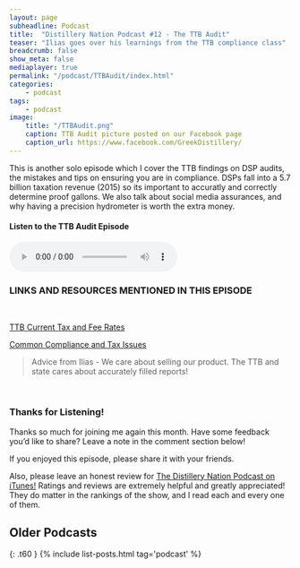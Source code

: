 ```yaml
---
layout: page
subheadline: Podcast
title:  "Distillery Nation Podcast #12 - The TTB Audit"
teaser: "Ilias goes over his learnings from the TTB compliance class"
breadcrumb: false
show_meta: false
mediaplayer: true
permalink: "/podcast/TTBAudit/index.html"
categories:
    - podcast
tags:
    - podcast
image:
    title: "/TTBAudit.png"
    caption: TTB Audit picture posted on our Facebook page
    caption_url: https://www.facebook.com/GreekDistillery/
---
```

This is another solo episode which I cover the TTB findings on DSP audits, the mistakes and tips on ensuring you are in compliance. DSPs fall into a 5.7 billion taxation revenue (2015) so its important to accuratly and correctly determine proof gallons. We also talk about social media assurances, and why having a precision hydrometer is worth the extra money.


<h4>Listen to the TTB Audit Episode</h4>
<audio src="http://www.mastrogiannisdistillery.com/distillerynation/2016/012-DNP-TTBAudit.mp3" type="audio/mp3" controls="controls"></audio>


<h3>LINKS AND RESOURCES MENTIONED IN THIS EPISODE</h3>
<br>

[TTB Current Tax and Fee Rates][1]

[Common Compliance and Tax Issues][2]


<blockquote>Advice from Ilias - We care about selling our product. The TTB and state cares about accurately filled reports!</blockquote>

 [1]: https://www.ttb.gov/tax_audit/atftaxes.shtml
 [2]: https://www.ttb.gov/spirits/common_compliance_tax_issues-during-audits-ds.shtml

 
<br>
<h3>Thanks for Listening!</h3>

Thanks so much for joining me again this month. Have some feedback you’d like to share? Leave a note in the comment section below!

If you enjoyed this episode, please share it with your friends.

Also, please leave an honest review for [The Distillery Nation Podcast on iTunes!][5] Ratings and reviews are extremely helpful and greatly appreciated! They do matter in the rankings of the show, and I read each and every one of them.


[5]: https://itunes.apple.com/us/podcast/distillery-nation-podcast/id1040367741


## Older Podcasts
{: .t60 }
{% include list-posts.html tag='podcast' %}